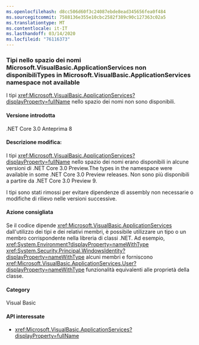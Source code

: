 ```yaml
---
ms.openlocfilehash: d8cc506d60f3c24087ebde8ead345656fea0f484
ms.sourcegitcommit: 7588136e355e10cbc2582f389c90c127363c02a5
ms.translationtype: MT
ms.contentlocale: it-IT
ms.lasthandoff: 03/14/2020
ms.locfileid: "76116373"
---
```

### <a name="types-in-microsoftvisualbasicapplicationservices-namespace-not-available"></a>Tipi nello spazio dei nomi Microsoft.VisualBasic.ApplicationServices non disponibiliTypes in Microsoft.VisualBasic.ApplicationServices namespace not available

I tipi <xref:Microsoft.VisualBasic.ApplicationServices?displayProperty=fullName> nello spazio dei nomi non sono disponibili.

#### <a name="version-introduced"></a>Versione introdotta

.NET Core 3.0 Anteprima 8

#### <a name="change-description"></a>Descrizione modifica:

I tipi <xref:Microsoft.VisualBasic.ApplicationServices?displayProperty=fullName> nello spazio dei nomi erano disponibili in alcune versioni di .NET Core 3.0 Preview.The types in the namespace were available in some .NET Core 3.0 Preview releases. Non sono più disponibili a partire da .NET Core 3.0 Preview 9.

I tipi sono stati rimossi per evitare dipendenze di assembly non necessarie o modifiche di rilievo nelle versioni successive.

#### <a name="recommended-action"></a>Azione consigliata

Se il codice dipende <xref:Microsoft.VisualBasic.ApplicationServices> dall'utilizzo dei tipi e dei relativi membri, è possibile utilizzare un tipo o un membro corrispondente nella libreria di classi .NET. Ad esempio, <xref:System.Environment?displayProperty=nameWithType> <xref:System.Security.Principal.WindowsIdentity?displayProperty=nameWithType> alcuni membri e forniscono <xref:Microsoft.VisualBasic.ApplicationServices.User?displayProperty=nameWithType> funzionalità equivalenti alle proprietà della classe.

#### <a name="category"></a>Category

Visual Basic

#### <a name="affected-apis"></a>API interessate

- <xref:Microsoft.VisualBasic.ApplicationServices?displayProperty=fullName>

<!--

### Affected APIs

- `N:Microsoft.VisualBasic.ApplicationServices`

-->
